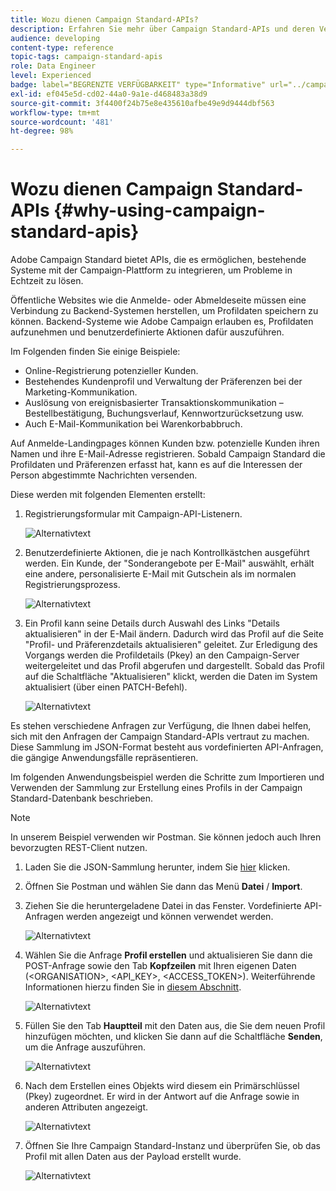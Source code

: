 ```yaml
---
title: Wozu dienen Campaign Standard-APIs?
description: Erfahren Sie mehr über Campaign Standard-APIs und deren Verwendung.
audience: developing
content-type: reference
topic-tags: campaign-standard-apis
role: Data Engineer
level: Experienced
badge: label="BEGRENZTE VERFÜGBARKEIT" type="Informative" url="../campaign-standard-migration-home.md" tooltip="Auf Campaign Standard migrierte Benutzer beschränkt"
exl-id: ef045e5d-cd02-44a0-9a1e-d468483a38d9
source-git-commit: 3f4400f24b75e8e435610afbe49e9d9444dbf563
workflow-type: tm+mt
source-wordcount: '481'
ht-degree: 98%

---
```


# Wozu dienen Campaign Standard-APIs {#why-using-campaign-standard-apis}

Adobe Campaign Standard bietet APIs, die es ermöglichen, bestehende Systeme mit der Campaign-Plattform zu integrieren, um Probleme in Echtzeit zu lösen.

Öffentliche Websites wie die Anmelde- oder Abmeldeseite müssen eine Verbindung zu Backend-Systemen herstellen, um Profildaten speichern zu können. Backend-Systeme wie Adobe Campaign erlauben es, Profildaten aufzunehmen und benutzerdefinierte Aktionen dafür auszuführen.

Im Folgenden finden Sie einige Beispiele:

* Online-Registrierung potenzieller Kunden.
* Bestehendes Kundenprofil und Verwaltung der Präferenzen bei der Marketing-Kommunikation.
* Auslösung von ereignisbasierter Transaktionskommunikation – Bestellbestätigung, Buchungsverlauf, Kennwortzurücksetzung usw.
* Auch E-Mail-Kommunikation bei Warenkorbabbruch.

Auf Anmelde-Landingpages können Kunden bzw. potenzielle Kunden ihren Namen und ihre E-Mail-Adresse registrieren. Sobald Campaign Standard die Profildaten und Präferenzen erfasst hat, kann es auf die Interessen der Person abgestimmte Nachrichten versenden.

Diese werden mit folgenden Elementen erstellt:

1. Registrierungsformular mit Campaign-API-Listenern.

   ![Alternativtext](assets/apis_uc1.png)

1. Benutzerdefinierte Aktionen, die je nach Kontrollkästchen ausgeführt werden. Ein Kunde, der &quot;Sonderangebote per E-Mail&quot; auswählt, erhält eine andere, personalisierte E-Mail mit Gutschein als im normalen Registrierungsprozess.

   ![Alternativtext](assets/apis_uc2.png)

1. Ein Profil kann seine Details durch Auswahl des Links &quot;Details aktualisieren&quot; in der E-Mail ändern. Dadurch wird das Profil auf die Seite &quot;Profil- und Präferenzdetails aktualisieren&quot; geleitet. Zur Erledigung des Vorgangs werden die Profildetails (Pkey) an den Campaign-Server weitergeleitet und das Profil abgerufen und dargestellt. Sobald das Profil auf die Schaltfläche &quot;Aktualisieren&quot; klickt, werden die Daten im System aktualisiert (über einen PATCH-Befehl).

   ![Alternativtext](assets/apis_uc3.png)

Es stehen verschiedene Anfragen zur Verfügung, die Ihnen dabei helfen, sich mit den Anfragen der Campaign Standard-APIs vertraut zu machen. Diese Sammlung im JSON-Format besteht aus vordefinierten API-Anfragen, die gängige Anwendungsfälle repräsentieren.

Im folgenden Anwendungsbeispiel werden die Schritte zum Importieren und Verwenden der Sammlung zur Erstellung eines Profils in der Campaign Standard-Datenbank beschrieben.

>[!NOTE]
>
>In unserem Beispiel verwenden wir Postman. Sie können jedoch auch Ihren bevorzugten REST-Client nutzen.

1. Laden Sie die JSON-Sammlung herunter, indem Sie [hier](https://helpx.adobe.com/content/dam/help/en/campaign/kb/working-with-acs-api/_jcr_content/main-pars/download_section/download-1/KB_postman_collection.json.zip) klicken.

1. Öffnen Sie Postman und wählen Sie dann das Menü **Datei** / **Import**.

1. Ziehen Sie die heruntergeladene Datei in das Fenster. Vordefinierte API-Anfragen werden angezeigt und können verwendet werden.

   ![Alternativtext](assets/postman_collection.png)

1. Wählen Sie die Anfrage **Profil erstellen** und aktualisieren Sie dann die POST-Anfrage sowie den Tab **Kopfzeilen** mit Ihren eigenen Daten (&lt;ORGANISATION>, &lt;API_KEY>, &lt;ACCESS_TOKEN>). Weiterführende Informationen hierzu finden Sie in [diesem Abschnitt](setting-up-api-access.md).

   ![Alternativtext](assets/postman_uc1.png)

1. Füllen Sie den Tab **Hauptteil** mit den Daten aus, die Sie dem neuen Profil hinzufügen möchten, und klicken Sie dann auf die Schaltfläche **Senden**, um die Anfrage auszuführen.

   ![Alternativtext](assets/postman_uc2.png)

1. Nach dem Erstellen eines Objekts wird diesem ein Primärschlüssel (Pkey) zugeordnet. Er wird in der Antwort auf die Anfrage sowie in anderen Attributen angezeigt.

   ![Alternativtext](assets/postman_uc3.png)

1. Öffnen Sie Ihre Campaign Standard-Instanz und überprüfen Sie, ob das Profil mit allen Daten aus der Payload erstellt wurde.

   ![Alternativtext](assets/postman_uc4.png)
